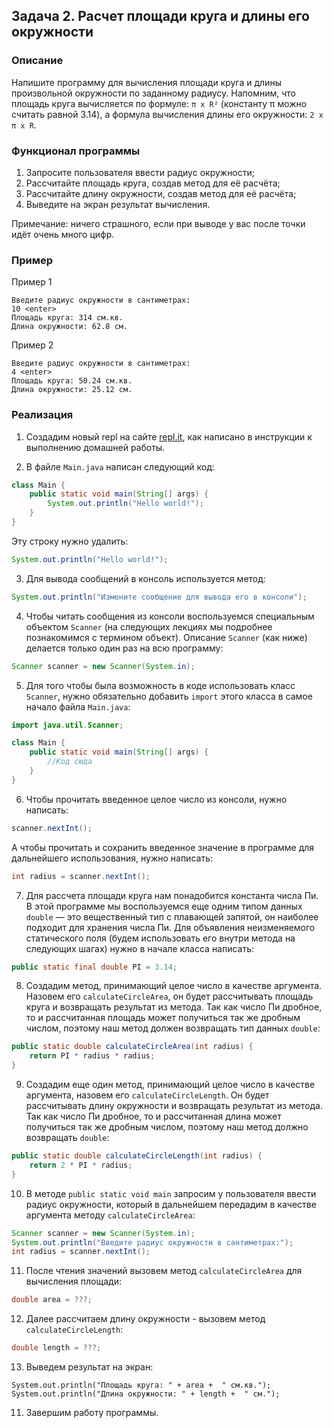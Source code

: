 ## Задача 2. Расчет площади круга и длины его окружности

### Описание
Напишите программу для вычисления площади круга и длины произвольной окружности по заданному радиусу. Напомним, что площадь круга
вычисляется по формуле: `π x R²` (константу π можно считать равной 3.14), а формула вычисления длины его окружности: `2 x π x R`.

### Функционал программы
1. Запросите пользователя ввести радиус окружности;
2. Рассчитайте площадь круга, создав метод для её расчёта;
3. Рассчитайте длину окружности, создав метод для её расчёта;
4. Выведите на экран результат вычисления.

Примечание: ничего страшного, если при выводе у вас после точки идёт очень много цифр.

### Пример
Пример 1
```
Введите радиус окружности в сантиметрах:
10 <enter>
Площадь круга: 314 см.кв.
Длина окружности: 62.8 см.
```


Пример 2
```
Введите радиус окружности в сантиметрах:
4 <enter>
Площадь круга: 50.24 см.кв.
Длина окружности: 25.12 см.
```

### Реализация

1. Создадим новый repl на сайте [repl.it](https://repl.it/repls), как написано в инструкции к выполнению домашней работы.

2. В файле `Main.java` написан следующий код:

```java
class Main {
    public static void main(String[] args) {
        System.out.println("Hello world!");
    }
}
``` 

Эту строку нужно удалить:

```java
System.out.println("Hello world!");
```

3. Для вывода сообщений в консоль используется метод:

```java
System.out.println("Измените сообщение для вывода его в консоли");
```

4. Чтобы читать сообщения из консоли воспользуемся специальным объектом `Scanner` (на следующих лекциях
мы подробнее познакомимся с термином объект). Описание `Scanner` (как ниже) делается только один раз на всю программу:

```java
Scanner scanner = new Scanner(System.in);
```

5. Для того чтобы была возможность в коде использовать класс `Scanner`, нужно обязательно добавить `import` этого класса 
в самое начало файла `Main.java`:

```java
import java.util.Scanner;

class Main {
    public static void main(String[] args) {
        //Код сюда
    }
}
 ```

6. Чтобы прочитать введенное целое число из консоли, нужно написать:

```java
scanner.nextInt();
```

А чтобы прочитать и сохранить введенное значение в программе для дальнейшего использования, нужно написать:

```java
int radius = scanner.nextInt();
```

7. Для рассчета площади круга нам понадобится константа числа Пи. В этой программе мы воспользуемся еще одним
типом данных `double` — это вещественный тип с плавающей запятой, он наиболее подходит для хранения числа Пи. Для объявления неизменяемого статического поля (будем использовать его внутри метода на следующих шагах) нужно в начале класса написать:

```java
public static final double PI = 3.14; 
```

8. Создадим метод, принимающий целое число в качестве аргумента. Назовем его `calculateCircleArea`, он будет рассчитывать площадь круга и возвращать результат из метода.  Так как число Пи дробное, то и рассчитанная
площадь может получиться так же дробным числом, поэтому наш метод должен возвращать тип данных `double`:

```java
public static double calculateCircleArea(int radius) {
    return PI * radius * radius;
}
```

9. Создадим еще один метод, принимающий целое число в качестве аргумента, назовем его `calculateCircleLength`.
Он будет рассчитывать длину окружности и возвращать результат из метода.  Так как число Пи дробное, то и рассчитанная
длина может получиться так же дробным числом, поэтому наш метод должно возвращать `double`:

```java
public static double calculateCircleLength(int radius) {
    return 2 * PI * radius;
}
```

10. В методе `public static void main` запросим у пользователя ввести радиус окружности, который в дальнейшем передадим
в качестве аргумента методу `calculateCircleArea`:

```java
Scanner scanner = new Scanner(System.in);
System.out.println("Введите радиус окружности в сантиметрах:");
int radius = scanner.nextInt();
``` 

11. После чтения значений вызовем метод `calculateCircleArea` для вычисления площади:

```java
double area = ???;
```

12. Далее рассчитаем длину окружности - вызовем метод `calculateCircleLength`:

```java
double length = ???;
```

13. Выведем результат на экран:

```
System.out.println("Площадь круга: " + area +  " см.кв.");
System.out.println("Длина окружности: " + length +  " см.");
```

11. Завершим работу программы.
